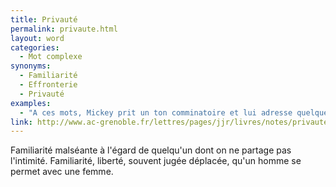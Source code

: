 ```yaml
---
title: Privauté
permalink: privaute.html
layout: word
categories:
  - Mot complexe
synonyms:
  - Familiarité
  - Effronterie
  - Privauté
examples:
  - "A ces mots, Mickey prit un ton comminatoire et lui adresse quelques privautés : il la traite &quot;espèce de&quot;<br /><br />réponse a : péronnelle !<br />réponse b : pie grièche !<br />réponse c : poissarde !<br />réponse d : pôv' cloche !<br />(cf. Histoires)"
link: http://www.ac-grenoble.fr/lettres/pages/jjr/livres/notes/privaute.htm
---
```


Familiarité malséante à l'égard de quelqu'un dont on ne partage pas l'intimité.
Familiarité, liberté, souvent jugée déplacée, qu'un homme se permet avec une femme.


